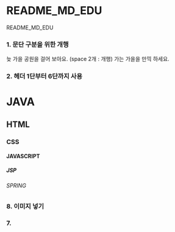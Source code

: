 # README_MD_EDU
README_MD_EDU


### 1. 문단 구분을 위한 개행
늦 가을 공원을 걸어 보아요.
(space 2개 : 개행)
가는 가을을 만끽 하세요.


### 2. 헤더 1단부터 6단까지 사용
# JAVA
## HTML
### CSS
#### JAVASCRIPT
##### JSP
###### SPRING


### 8. 이미지 넣기

### 7.
